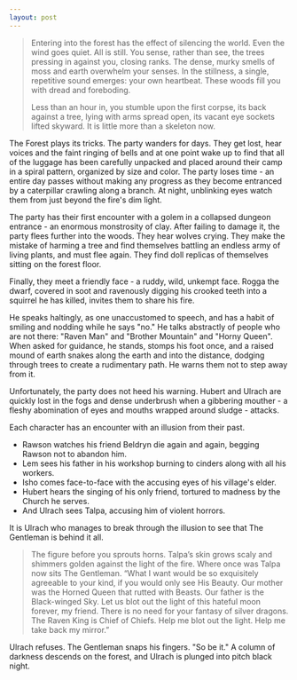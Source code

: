 ```yaml
---
layout: post
---
```

<blockquote>
Entering into the forest has the effect of silencing the world. Even the wind goes quiet. All is still. You sense, rather than see, the trees pressing in against you, closing ranks. The dense, murky smells of moss and earth overwhelm your senses. In the stillness, a single, repetitive sound emerges: your own heartbeat. These woods fill you with dread and foreboding. 

Less than an hour in, you stumble upon the first corpse, its back against a tree, lying with arms spread open, its vacant eye sockets lifted skyward. It is little more than a skeleton now. 
</blockquote>

The Forest plays its tricks. The party wanders for days. They get lost, hear voices and the faint ringing of bells and at one point wake up to find that all of the luggage has been carefully unpacked and placed around their camp in a spiral pattern, organized by size and color. The party loses time - an entire day passes without making any progress as they become entranced by a caterpillar crawling along a branch. At night, unblinking eyes watch them from just beyond the fire's dim light. 

The party has their first encounter with a golem in a collapsed dungeon entrance - an enormous monstrosity of clay. After failing to damage it, the party flees further into the woods. They hear wolves crying. They make the mistake of harming a tree and find themselves battling an endless army of living plants, and must flee again. They find doll replicas of themselves sitting on the forest floor. 

Finally, they meet a friendly face - a ruddy, wild, unkempt face. Rogga the dwarf, covered in soot and ravenously digging his crooked teeth into a squirrel he has killed, invites them to share his fire. 

He speaks haltingly, as one unaccustomed to speech, and has a habit of smiling and nodding while he says "no." He talks abstractly of people who are not there: "Raven Man" and "Brother Mountain" and "Horny Queen". When asked for guidance, he stands, stomps his foot once, and a raised mound of earth snakes along the earth and into the distance, dodging through trees to create a rudimentary path. He warns them not to step away from it. 

Unfortunately, the party does not heed his warning. Hubert and Ulrach are quickly lost in the fogs and dense underbrush when a gibbering mouther - a fleshy abomination of eyes and mouths wrapped around sludge - attacks. 

Each character has an encounter with an illusion from their past. 

- Rawson watches his friend Beldryn die again and again, begging Rawson not to abandon him. 
- Lem sees his father in his workshop burning to cinders along with all his workers.
- Isho comes face-to-face with the accusing eyes of his village's elder. 
- Hubert hears the singing of his only friend, tortured to madness by the Church he serves. 
- And Ulrach sees Talpa, accusing him of violent horrors. 

It is Ulrach who manages to break through the illusion to see that The Gentleman is behind it all. 

<blockquote>
The figure before you sprouts horns. Talpa’s skin grows scaly and shimmers golden against the light of the fire. Where once was Talpa now sits The Gentleman. “What I want would be so exquisitely agreeable to your kind, if you would only see His Beauty. Our mother was the Horned Queen that rutted with Beasts. Our father is the Black-winged Sky. Let us blot out the light of this hateful moon forever, my friend. There is no need for your fantasy of silver dragons. The Raven King is Chief of Chiefs. Help me blot out the light. Help me take back my mirror.”
</blockquote>

Ulrach refuses. The Gentleman snaps his fingers. "So be it." A column of darkness descends on the forest, and Ulrach is plunged into pitch black night. 